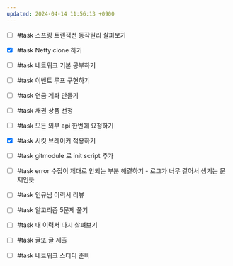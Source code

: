 ```yaml
---
updated: 2024-04-14 11:56:13 +0900
---
```


- [ ] #task 스프링 트랜잭션 동작원리 살펴보기
- [x] #task Netty clone 하기
- [ ] #task 네트워크 기본 공부하기
- [ ] #task 이벤트 루프 구현하기

- [ ] #task 연금 계좌 만들기
- [ ] #task 채권 상품 선정

- [ ] #task 모든 외부 api 한번에 요청하기
- [x] #task 서킷 브레이커 적용하기

- [ ] #task gitmodule 로 init script 추가

- [ ] #task error 수집이 제대로 안되는 부분 해결하기 - 로그가 너무 길어서 생기는 문제인듯

- [ ] #task 인규님 이력서 리뷰
- [ ] #task 알고리즘 5문제 풀기
- [ ] #task 내 이력서 다시 살펴보기
- [ ] #task 글또 글 제출
- [ ] #task 네트워크 스터디 준비